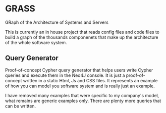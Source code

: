 # GRASS
GRaph of the Architecture of Systems and Servers

This is currently an in house project that reads config files and code files to build a graph of the thousands componenets that make up the architecture of the whole software system.

## Query Generator
Proof-of-concept Cypher query generator that helps users write Cypher queries and execute them in the Neo4J console.
It is just a proof-of-concept written in a static Html, Js and CSS files. It represents an example of how you can model you software system and is really just an example.

I have removed many examples that were specific to my company's model, what remains are generic examples only. There are plenty more queries that can be written. 
